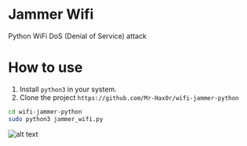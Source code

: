 # Jammer Wifi

Python WiFi DoS (Denial of Service) attack


# How to use

1. Install `python3` in your system.
2. Clone the project `https://github.com/Mr-Hax0r/wifi-jammer-python`

  ```bash
  cd wifi-jammer-python
  sudo python3 jammer_wifi.py
  ```


![alt text](https://s4.uupload.ir/files/screenshot_20210907_030356_xcss.png)
